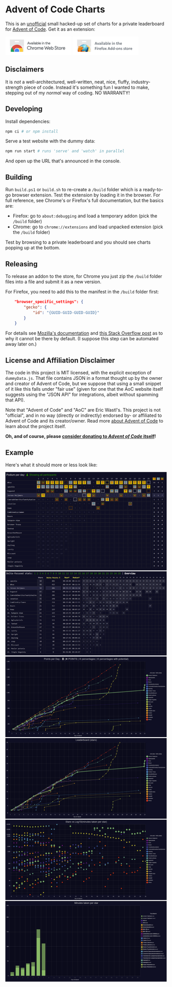 # Advent of Code Charts

This is an [unofficial](#license-and-affiliation-disclaimer) small hacked-up set of charts for a private leaderboard for [Advent of Code](https://adventofcode.com/).
Get it as an extension:

[![browser-store-chrome.png](readme-assets/browser-store-chrome.png)](https://chrome.google.com/webstore/detail/advent-of-code-charts/ipbomkmbokofodhhjpipflmdplipblbe) [![browser-store-firefox.png](readme-assets/browser-store-firefox.png)](https://addons.mozilla.org/en-US/firefox/addon/advent-of-code-charts/)

## Disclaimers

It is *not* a well-architectured, well-written, neat, nice, fluffy, industry-strength piece of code.
Instead it's something fun I wanted to make, stepping out of my *normal* way of coding. NO WARRANTY!

## Developing

Install dependencies:

```sh
npm ci # or npm install
```

Serve a test website with the dummy data:

```sh
npm run start # runs 'serve' and 'watch' in parallel
```

And open up the URL that's announced in the console.

## Building

Run `build.ps1` or `build.sh` to re-create a `/build` folder which is a ready-to-go browser extension.
Test the extension by loading it in the browser.
For full reference, see Chrome's or Firefox's full documentation, but the basics are:

- Firefox: go to `about:debugging` and load a temporary addon (pick the `/build` folder)
- Chrome: go to `chrome://extensions` and load unpacked extension (pick the `/build` folder)

Test by browsing to a private leaderboard and you should see charts popping up at the bottom.

## Releasing

To release an addon to the store, for Chrome you just zip the `/build` folder files into a file and submit it as a new version.

For Firefox, you need to add this to the manifest in the `/build` folder first:

```json
    "browser_specific_settings": {
        "gecko": {
            "id": "{GUID-GUID-GUID-GUID}"
        }
    }
```

For details see [Mozilla's documentation](https://developer.mozilla.org/en-US/docs/Mozilla/Add-ons/WebExtensions/manifest.json/browser_specific_settings) and [this Stack Overflow post](https://stackoverflow.com/q/56271601/419956) as to why it cannot be there by default.
(I suppose this step can be automated away later on.)

## License and Affiliation Disclaimer

The code in this project is MIT licensed, with the explicit exception of `dummyData.js`.
That file contains JSON in a format thought up by the owner and creator of Advent of Code, but we suppose that using a small snippet of it like this falls under "fair use" (given for one that the AoC website itself suggests using the "JSON API" for integrations, albeit without spamming that API).

Note that "Advent of Code" and "AoC" are Eric Wastl's.
This project is not "official", and in no way (directly or indirectly) endorsed by- or affiliated to Advent of Code and its creator/owner.
Read more [about Advent of Code](https://adventofcode.com/2018/about) to learn about the project itself.

**Oh, and of course, please [consider donating to _Advent of Code_ itself](https://adventofcode.com/support)!**

## Example

Here's what it should more or less look like:

![example-001.png](readme-assets/example-001.png)
![example-002.png](readme-assets/example-002.png)
![example-003.png](readme-assets/example-003.png)
![example-004.png](readme-assets/example-004.png)
![example-005.png](readme-assets/example-005.png)
![example-006.png](readme-assets/example-006.png)
